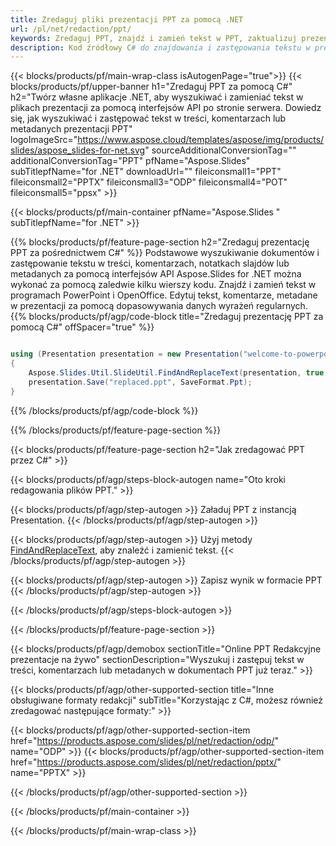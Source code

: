 ```yaml
---
title: Zredaguj pliki prezentacji PPT za pomocą .NET
url: /pl/net/redaction/ppt/
keywords: Zredaguj PPT, znajdź i zamień tekst w PPT, zaktualizuj prezentację PPT
description: Kod źródłowy C# do znajdowania i zastępowania tekstu w prezentacji PPT.
---
```


{{< blocks/products/pf/main-wrap-class isAutogenPage="true">}}
{{< blocks/products/pf/upper-banner h1="Zredaguj PPT za pomocą C#" h2="Twórz własne aplikacje .NET, aby wyszukiwać i zamieniać tekst w plikach prezentacji za pomocą interfejsów API po stronie serwera. Dowiedz się, jak wyszukiwać i zastępować tekst w treści, komentarzach lub metadanych prezentacji PPT" logoImageSrc="https://www.aspose.cloud/templates/aspose/img/products/slides/aspose_slides-for-net.svg" sourceAdditionalConversionTag="" additionalConversionTag="PPT" pfName="Aspose.Slides" subTitlepfName="for .NET" downloadUrl="" fileiconsmall1="PPT" fileiconsmall2="PPTX" fileiconsmall3="ODP" fileiconsmall4="POT" fileiconsmall5="ppsx" >}}

{{< blocks/products/pf/main-container pfName="Aspose.Slides " subTitlepfName="for .NET" >}}

{{% blocks/products/pf/feature-page-section  h2="Zredaguj prezentację PPT za pośrednictwem C#" %}}
Podstawowe wyszukiwanie dokumentów i zastępowanie tekstu w treści, komentarzach, notatkach slajdów lub metadanych za pomocą interfejsów API Aspose.Slides for .NET można wykonać za pomocą zaledwie kilku wierszy kodu. Znajdź i zamień tekst w programach PowerPoint i OpenOffice. Edytuj tekst, komentarze, metadane w prezentacji za pomocą dopasowywania danych wyrażeń regularnych.
{{% blocks/products/pf/agp/code-block title="Zredaguj prezentację PPT za pomocą C#" offSpacer="true" %}}

```cs

using (Presentation presentation = new Presentation("welcome-to-powerpoint.ppt"))
{
    Aspose.Slides.Util.SlideUtil.FindAndReplaceText(presentation, true, "PowerPoint", "Aspose.Slides", null);
    presentation.Save("replaced.ppt", SaveFormat.Ppt);
}
```

{{% /blocks/products/pf/agp/code-block %}}

{{% /blocks/products/pf/feature-page-section %}}

{{< blocks/products/pf/feature-page-section  h2="Jak zredagować PPT przez C#" >}}

{{< blocks/products/pf/agp/steps-block-autogen name="Oto kroki redagowania plików PPT." >}}

{{< blocks/products/pf/agp/step-autogen >}}
Załaduj PPT z instancją Presentation.
{{< /blocks/products/pf/agp/step-autogen >}}

{{< blocks/products/pf/agp/step-autogen >}}
Użyj metody [FindAndReplaceText](https://reference.aspose.com/slides/net/aspose.slides.util/slideutil/findandreplacetext/), aby znaleźć i zamienić tekst.
{{< /blocks/products/pf/agp/step-autogen >}}

{{< blocks/products/pf/agp/step-autogen >}}
Zapisz wynik w formacie PPT
{{< /blocks/products/pf/agp/step-autogen >}}

{{< /blocks/products/pf/agp/steps-block-autogen >}}

{{< /blocks/products/pf/feature-page-section >}}

{{< blocks/products/pf/agp/demobox sectionTitle="Online PPT Redakcyjne prezentacje na żywo" sectionDescription="Wyszukuj i zastępuj tekst w treści, komentarzach lub metadanych w dokumentach PPT już teraz." >}}

{{< blocks/products/pf/agp/other-supported-section title="Inne obsługiwane formaty redakcji" subTitle="Korzystając z C#, możesz również zredagować następujące formaty:" >}}

{{< blocks/products/pf/agp/other-supported-section-item href="https://products.aspose.com/slides/pl/net/redaction/odp/" name="ODP" >}}
{{< blocks/products/pf/agp/other-supported-section-item href="https://products.aspose.com/slides/pl/net/redaction/pptx/" name="PPTX" >}}


{{< /blocks/products/pf/agp/other-supported-section >}}

{{< /blocks/products/pf/main-container >}}
    
{{< /blocks/products/pf/main-wrap-class >}}